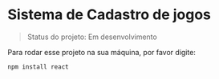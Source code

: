 <h1>Sistema de Cadastro de jogos </h1>

> Status do projeto: Em desenvolvimento

Para rodar esse projeto na sua máquina, por favor digite:


```
npm install react
```
